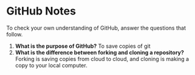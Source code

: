 # GitHub Notes

To check your own understanding of GitHub, answer the questions that follow.

1. **What is the purpose of GitHub?** To save copies of git
1. **What is the difference between forking and cloning a repository?** Forking is saving copies from cloud to cloud, and cloning is making a copy to your local computer.
